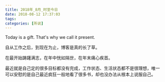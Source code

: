 ```yaml
---
title: 2018年_8月_时至今日
date: 2018-08-12 17:37:03
tags:
categories: [所说]
---
```


Today is a gift. That's why we call it present.

<!--more-->

自从工作之后，到现在为止，博客是真的长了草。

在最开始踌躇满志，在年中恍如隔世，在年末痛心疾首。

最近就是自己定的很多目标都没有完成，工作状态、生活状态都不是很理想，唯一可以安慰的是自己最近疯狂一般地看了很多书，却也没办法从根本上说服自己。

